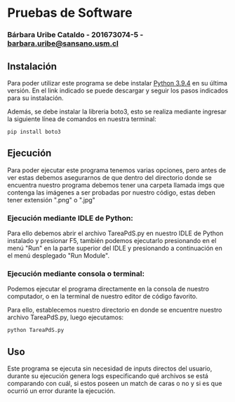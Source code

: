 # Pruebas de Software

### Bárbara Uribe Cataldo - 201673074-5 - barbara.uribe@sansano.usm.cl

## Instalación

Para poder utilizar este programa se debe instalar [Python 3.9.4](https://www.python.org) en su última versión. En el link indicado se puede descargar y seguir los pasos indicados para su instalación.

Además, se debe instalar la libreria boto3, esto se realiza mediante ingresar la siguiente línea de comandos en nuestra terminal:

`
pip install boto3
`

## Ejecución

Para poder ejecutar este programa tenemos varias opciones, pero antes de ver estas debemos asegurarnos de que dentro del directorio donde se encuentra nuestro programa debemos tener una carpeta llamada imgs que contenga las imágenes a ser probadas por nuestro código, estas deben tener extensión ".png" o ".jpg"

### Ejecución mediante IDLE de Python:

Para ello debemos abrir el archivo TareaPdS.py en nuestro IDLE de Python instalado y presionar F5, también podemos ejecutarlo presionando en el menú "Run" en la parte superior del IDLE y presionando a continuación en el menú desplegado "Run Module".

### Ejecución mediante consola o terminal:

Podemos ejecutar el programa directamente en la consola de nuestro computador, o en la terminal de nuestro editor de código favorito.

Para ello, establecemos nuestro directorio en donde se encuentre nuestro archivo TareaPdS.py, luego ejecutamos:

`
python TareaPdS.py
`

## Uso

Este programa se ejecuta sin necesidad de inputs directos del usuario, durante su ejecución genera logs especificando qué archivos se está comparando con cuál, si estos poseen un match de caras o no y si es que ocurrió un error durante la ejecución. 